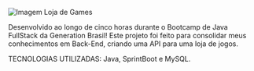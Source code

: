 ![Imagem Loja de Games](https://github.com/ramosgab1/lojadegames/assets/151580909/83034f41-f459-4798-863e-74c6ddde62f9)

Desenvolvido ao longo de cinco horas durante o Bootcamp de Java FullStack da Generation Brasil! 
Este projeto foi feito para consolidar meus conhecimentos em Back-End, criando uma API para uma loja de jogos. 

TECNOLOGIAS UTILIZADAS: Java, SprintBoot e MySQL. 
